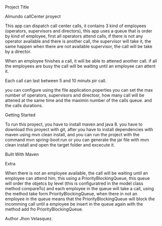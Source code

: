 Project Title

Almundo callCenter proyect

This app can dispatch call center calls, it contains 3 kind of employees (operators, supervisors and directors), this app uses a queue that is order by kind of employee, first all operators  attend calls, if there is not any operator available and there is another call, the supervisor will take it, the same happen when there are not available supervisor, the call will be take by a director.

When an employee finishes a call, it will be able to attened another call.
if all the employees are busy the call will be waiting until an employee can attent it.

Each call can last between 5 and 10 minuts pir call.

 you can configure using the file application.poperties you can set the max number of operators, supervisors and directosr, how many call will be attened at the same time and the maximin number of the calls queue. and the calls durations.

Getting Started

To run this proyect, you have to install maven and java 8.
you have to download this proyect with git, after you have to install dependencies with maven using mvn clean install, and you can run the project with the command mvn spring-boot:run or you can generate the jar file with mvn clean install and open the target folder and excecute it.

Built With
Maven

Extra

When there is not an employee available, the call will be waiting until an employee can attend him, this using a PriorityBlockingQueue, this queue will order the objetcs by level (this is configuratred in the model class method compareTo) and each employee in the queue will take a call, using the method take form PriorityBlockingQueue, when there in not an employee in the queue means that the PriorityBlockingQueue will block the incomming call until a employee be insert in the queue again with the method add fro PriorityBlockingQueue.


Author
Jhon Velasquez.
